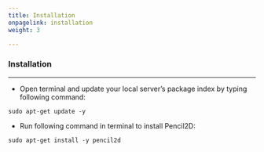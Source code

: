 ```yaml
---
title: Installation
onpagelink: installation
weight: 3

---
```


### **Installation**
------------

- Open terminal and update your local server’s package index by typing following command:
  
```
sudo apt-get update -y
```

- Run following command in terminal to install Pencil2D:

```
sudo apt-get install -y pencil2d
```
